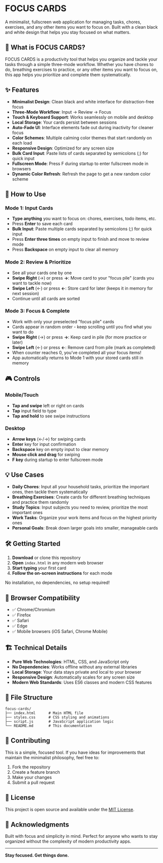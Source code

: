 # FOCUS CARDS

A minimalist, fullscreen web application for managing tasks, chores, exercises, and any other items you want to focus on. Built with a clean black and white design that helps you stay focused on what matters.

## 🎯 What is FOCUS CARDS?

FOCUS CARDS is a productivity tool that helps you organize and tackle your tasks through a simple three-mode workflow. Whether you have chores to do, breathing exercises to practice, or any other items you want to focus on, this app helps you prioritize and complete them systematically.

## ✨ Features

- **Minimalist Design**: Clean black and white interface for distraction-free focus
- **Three-Mode Workflow**: Input → Review → Focus
- **Touch & Keyboard Support**: Works seamlessly on mobile and desktop
- **Local Storage**: Your cards persist between sessions
- **Auto-Fade UI**: Interface elements fade out during inactivity for cleaner focus
- **Color Schemes**: Multiple calming color themes that start randomly on each load
- **Responsive Design**: Optimized for any screen size
- **Bulk Card Input**: Paste lists of cards separated by semicolons (;) for quick input
- **Fullscreen Mode**: Press F during startup to enter fullscreen mode in browsers
- **Dynamic Color Refresh**: Refresh the page to get a new random color scheme

## 🚀 How to Use

### Mode 1: Input Cards
- **Type anything** you want to focus on: chores, exercises, todo items, etc.
- Press **Enter** to save each card
- **Bulk Input**: Paste multiple cards separated by semicolons (;) for quick input
- Press **Enter three times** on empty input to finish and move to review mode
- Press **Backspace** on empty input to clear all memory

### Mode 2: Review & Prioritize
- See all your cards one by one
- **Swipe Right** (→) or press **→**: Move card to your "focus pile" (cards you want to tackle now)
- **Swipe Left** (←) or press **←**: Store card for later (keeps it in memory for next session)
- Continue until all cards are sorted

### Mode 3: Focus & Complete
- Work with only your preselected "focus pile" cards
- Cards appear in random order - keep scrolling until you find what you want to do
- **Swipe Right** (→) or press **→**: Keep card in pile (for more practice or later)
- **Swipe Left** (←) or press **←**: Remove card from pile (mark as completed)
- When counter reaches 0, you've completed all your focus items!
- App automatically returns to Mode 1 with your stored cards still in memory

## 🎮 Controls

### Mobile/Touch
- **Tap and swipe** left or right on cards
- **Tap** input field to type
- **Tap and hold** to see swipe instructions

### Desktop
- **Arrow keys** (←/→) for swiping cards
- **Enter** key for input confirmation
- **Backspace** key on empty input to clear memory
- **Mouse click and drag** for swiping
- **F key** during startup to enter fullscreen mode

## 💡 Use Cases

- **Daily Chores**: Input all your household tasks, prioritize the important ones, then tackle them systematically
- **Breathing Exercises**: Create cards for different breathing techniques and practice them randomly
- **Study Topics**: Input subjects you need to review, prioritize the most important ones
- **Work Tasks**: Organize your work items and focus on the highest priority ones
- **Personal Goals**: Break down larger goals into smaller, manageable cards

## 🛠️ Getting Started

1. **Download** or clone this repository
2. **Open** `index.html` in any modern web browser
3. **Start typing** your first card
4. **Follow the on-screen instructions** for each mode

No installation, no dependencies, no setup required!

## 📱 Browser Compatibility

- ✅ Chrome/Chromium
- ✅ Firefox
- ✅ Safari
- ✅ Edge
- ✅ Mobile browsers (iOS Safari, Chrome Mobile)

## 🏗️ Technical Details

- **Pure Web Technologies**: HTML, CSS, and JavaScript only
- **No Dependencies**: Works offline without any external libraries
- **Local Storage**: Your data stays private and local to your browser
- **Responsive Design**: Automatically scales for any screen size
- **Modern Web Standards**: Uses ES6 classes and modern CSS features

## 📁 File Structure

```
focus-cards/
├── index.html      # Main HTML file
├── styles.css      # CSS styling and animations
├── script.js       # JavaScript application logic
└── README.md       # This documentation
```

## 🤝 Contributing

This is a simple, focused tool. If you have ideas for improvements that maintain the minimalist philosophy, feel free to:

1. Fork the repository
2. Create a feature branch
3. Make your changes
4. Submit a pull request

## 📄 License

This project is open source and available under the [MIT License](LICENSE).

## 🙏 Acknowledgments

Built with focus and simplicity in mind. Perfect for anyone who wants to stay organized without the complexity of modern productivity apps.

---

**Stay focused. Get things done.**
